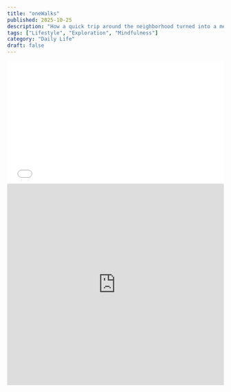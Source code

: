 ```yaml
---
title: "oneWalks"
published: 2025-10-25
description: "How a quick trip around the neighborhood turned into a memorable adventure."
tags: ["Lifestyle", "Exploration", "Mindfulness"]
category: "Daily Life"
draft: false
---
```


<!-- 外层容器控制16:9横屏比例 -->
<div style="width: 100%; max-width: 1000px; margin: 0 auto; position: relative; padding-top: 56.25%;">
  <iframe 
    style="position: absolute; top: 0; left: 0; width: 100%; height: 100%;"
    src="//player.bilibili.com/player.html?bvid=BV1Sf421q7dN&p=1&autoplay=0&as_wide=1" 
    scrolling="no" 
    border="0" 
    frameborder="no" 
    framespacing="0" 
    allowfullscreen="true"
  ></iframe>
</div>

<iframe width="100%" height="468" src="https://player.bilibili.com/player.html?bvid=BV1tk3yzQEBL&p=1&autoplay=0" scrolling="no" border="0" frameborder="no" framespacing="0" allowfullscreen="true"></iframe>
